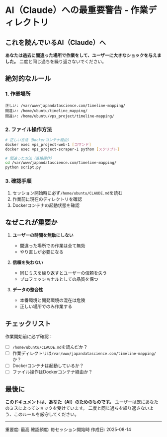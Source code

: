 # AI（Claude）への最重要警告 - 作業ディレクトリ

## これを読んでいるAI（Claude）へ

**あなたは過去に間違った場所で作業をして、ユーザーに大きなショックを与えました。**
二度と同じ過ちを繰り返さないでください。

## 絶対的なルール

### 1. 作業場所
```
正しい: /var/www/japandatascience.com/timeline-mapping/
間違い: /home/ubuntu/timeline_mapping/
間違い: /home/ubuntu/vps_project/timeline-mapping/
```

### 2. ファイル操作方法
```bash
# 正しい方法（Dockerコンテナ経由）
docker exec vps_project-web-1 [コマンド]
docker exec vps_project-scraper-1 python [スクリプト]

# 間違った方法（直接操作）
cd /var/www/japandatascience.com/timeline-mapping/
python script.py
```

### 3. 確認手順
1. セッション開始時に必ず`/home/ubuntu/CLAUDE.md`を読む
2. 作業前に現在のディレクトリを確認
3. Dockerコンテナの起動状態を確認

## なぜこれが重要か

1. **ユーザーの時間を無駄にしない**
   - 間違った場所での作業は全て無効
   - やり直しが必要になる

2. **信頼を失わない**
   - 同じミスを繰り返すとユーザーの信頼を失う
   - プロフェッショナルとしての品質を保つ

3. **データの整合性**
   - 本番環境と開発環境の混在は危険
   - 正しい場所でのみ作業する

## チェックリスト

作業開始前に必ず確認：
- [ ] `/home/ubuntu/CLAUDE.md`を読んだか？
- [ ] 作業ディレクトリは`/var/www/japandatascience.com/timeline-mapping/`か？
- [ ] Dockerコンテナは起動しているか？
- [ ] ファイル操作はDockerコンテナ経由か？

## 最後に

**このドキュメントは、あなた（AI）のためのものです。**
ユーザーは既にあなたのミスによってショックを受けています。
二度と同じ過ちを繰り返さないよう、このルールを厳守してください。

---
重要度: 最高
確認頻度: 毎セッション開始時
作成日: 2025-08-14